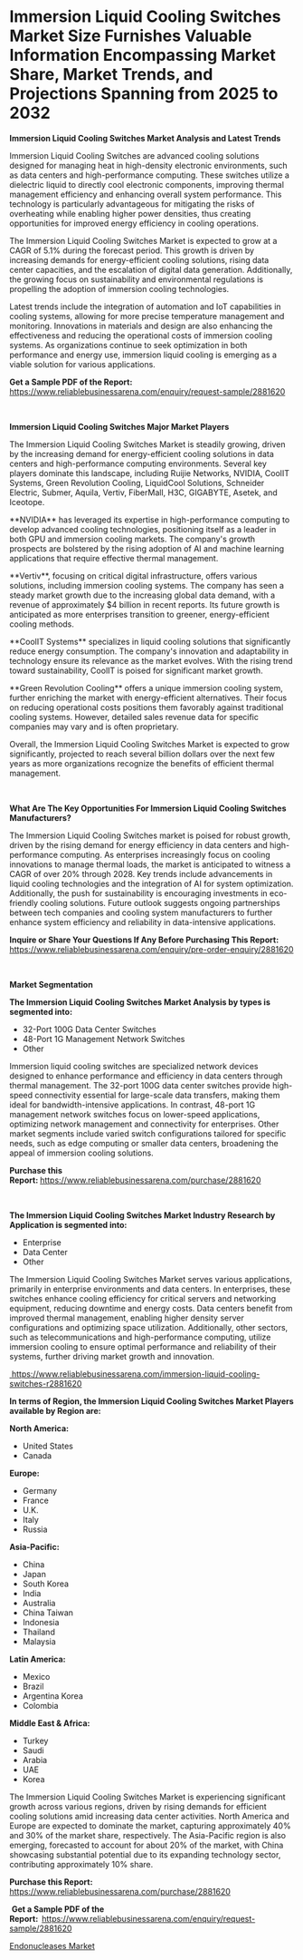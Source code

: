 <p><h1>Immersion Liquid Cooling Switches Market Size Furnishes Valuable Information Encompassing Market Share, Market Trends, and Projections Spanning from 2025 to 2032</h1></p><p><strong>Immersion Liquid Cooling Switches Market Analysis and Latest Trends</strong></p>
<p><p>Immersion Liquid Cooling Switches are advanced cooling solutions designed for managing heat in high-density electronic environments, such as data centers and high-performance computing. These switches utilize a dielectric liquid to directly cool electronic components, improving thermal management efficiency and enhancing overall system performance. This technology is particularly advantageous for mitigating the risks of overheating while enabling higher power densities, thus creating opportunities for improved energy efficiency in cooling operations.</p><p>The Immersion Liquid Cooling Switches Market is expected to grow at a CAGR of 5.1% during the forecast period. This growth is driven by increasing demands for energy-efficient cooling solutions, rising data center capacities, and the escalation of digital data generation. Additionally, the growing focus on sustainability and environmental regulations is propelling the adoption of immersion cooling technologies. </p><p>Latest trends include the integration of automation and IoT capabilities in cooling systems, allowing for more precise temperature management and monitoring. Innovations in materials and design are also enhancing the effectiveness and reducing the operational costs of immersion cooling systems. As organizations continue to seek optimization in both performance and energy use, immersion liquid cooling is emerging as a viable solution for various applications.</p></p>
<p><strong>Get a Sample PDF of the Report:&nbsp;</strong> <a href="https://www.reliablebusinessarena.com/enquiry/request-sample/2881620?utm_campaign=2988&utm_medium=2&utm_source=Github&utm_content=ia&utm_term=12032025&utm_id=immersion-liquid-cooling-switches">https://www.reliablebusinessarena.com/enquiry/request-sample/2881620</a></p>
<p>&nbsp;</p>
<p><strong>Immersion Liquid Cooling Switches Major Market Players</strong></p>
<p><p>The Immersion Liquid Cooling Switches Market is steadily growing, driven by the increasing demand for energy-efficient cooling solutions in data centers and high-performance computing environments. Several key players dominate this landscape, including Ruijie Networks, NVIDIA, CoolIT Systems, Green Revolution Cooling, LiquidCool Solutions, Schneider Electric, Submer, Aquila, Vertiv, FiberMall, H3C, GIGABYTE, Asetek, and Iceotope.</p><p>**NVIDIA** has leveraged its expertise in high-performance computing to develop advanced cooling technologies, positioning itself as a leader in both GPU and immersion cooling markets. The company's growth prospects are bolstered by the rising adoption of AI and machine learning applications that require effective thermal management.</p><p>**Vertiv**, focusing on critical digital infrastructure, offers various solutions, including immersion cooling systems. The company has seen a steady market growth due to the increasing global data demand, with a revenue of approximately $4 billion in recent reports. Its future growth is anticipated as more enterprises transition to greener, energy-efficient cooling methods.</p><p>**CoolIT Systems** specializes in liquid cooling solutions that significantly reduce energy consumption. The company's innovation and adaptability in technology ensure its relevance as the market evolves. With the rising trend toward sustainability, CoolIT is poised for significant market growth.</p><p>**Green Revolution Cooling** offers a unique immersion cooling system, further enriching the market with energy-efficient alternatives. Their focus on reducing operational costs positions them favorably against traditional cooling systems. However, detailed sales revenue data for specific companies may vary and is often proprietary.</p><p>Overall, the Immersion Liquid Cooling Switches Market is expected to grow significantly, projected to reach several billion dollars over the next few years as more organizations recognize the benefits of efficient thermal management.</p></p>
<p>&nbsp;</p>
<p><strong>What Are The Key Opportunities For Immersion Liquid Cooling Switches Manufacturers?</strong></p>
<p><p>The Immersion Liquid Cooling Switches market is poised for robust growth, driven by the rising demand for energy efficiency in data centers and high-performance computing. As enterprises increasingly focus on cooling innovations to manage thermal loads, the market is anticipated to witness a CAGR of over 20% through 2028. Key trends include advancements in liquid cooling technologies and the integration of AI for system optimization. Additionally, the push for sustainability is encouraging investments in eco-friendly cooling solutions. Future outlook suggests ongoing partnerships between tech companies and cooling system manufacturers to further enhance system efficiency and reliability in data-intensive applications.</p></p>
<p><strong>Inquire or Share Your Questions If Any Before Purchasing This Report:</strong> <a href="https://www.reliablebusinessarena.com/enquiry/pre-order-enquiry/2881620?utm_campaign=2988&utm_medium=2&utm_source=Github&utm_content=ia&utm_term=12032025&utm_id=immersion-liquid-cooling-switches">https://www.reliablebusinessarena.com/enquiry/pre-order-enquiry/2881620</a></p>
<p>&nbsp;</p>
<p><strong>Market Segmentation</strong></p>
<p><strong>The Immersion Liquid Cooling Switches Market Analysis by types is segmented into:</strong></p>
<p><ul><li>32-Port 100G Data Center Switches</li><li>48-Port 1G Management Network Switches</li><li>Other</li></ul></p>
<p><p>Immersion liquid cooling switches are specialized network devices designed to enhance performance and efficiency in data centers through thermal management. The 32-port 100G data center switches provide high-speed connectivity essential for large-scale data transfers, making them ideal for bandwidth-intensive applications. In contrast, 48-port 1G management network switches focus on lower-speed applications, optimizing network management and connectivity for enterprises. Other market segments include varied switch configurations tailored for specific needs, such as edge computing or smaller data centers, broadening the appeal of immersion cooling solutions.</p></p>
<p><strong>Purchase this Report:&nbsp;</strong><a href="https://www.reliablebusinessarena.com/purchase/2881620?utm_campaign=2988&utm_medium=2&utm_source=Github&utm_content=ia&utm_term=12032025&utm_id=immersion-liquid-cooling-switches">https://www.reliablebusinessarena.com/purchase/2881620</a></p>
<p>&nbsp;</p>
<p><strong>The Immersion Liquid Cooling Switches Market Industry Research by Application is segmented into:</strong></p>
<p><ul><li>Enterprise</li><li>Data Center</li><li>Other</li></ul></p>
<p><p>The Immersion Liquid Cooling Switches Market serves various applications, primarily in enterprise environments and data centers. In enterprises, these switches enhance cooling efficiency for critical servers and networking equipment, reducing downtime and energy costs. Data centers benefit from improved thermal management, enabling higher density server configurations and optimizing space utilization. Additionally, other sectors, such as telecommunications and high-performance computing, utilize immersion cooling to ensure optimal performance and reliability of their systems, further driving market growth and innovation.</p></p>
<p><a href="https://www.reliablebusinessarena.com/immersion-liquid-cooling-switches-r2881620?utm_campaign=2988&utm_medium=2&utm_source=Github&utm_content=ia&utm_term=12032025&utm_id=immersion-liquid-cooling-switches">&nbsp;https://www.reliablebusinessarena.com/immersion-liquid-cooling-switches-r2881620</a></p>
<p><strong>In terms of Region, the Immersion Liquid Cooling Switches Market Players available by Region are:</strong></p>
<p>
    <p> <strong> North America: </strong>
        <ul>
            <li>United States</li>
            <li>Canada</li>
        </ul>
        </p> 
    <p> <strong> Europe: </strong>
        <ul>
            <li>Germany</li>
            <li>France</li>
            <li>U.K.</li>
            <li>Italy</li>
            <li>Russia</li>
        </ul>
        </p> 
    <p> <strong> Asia-Pacific: </strong>
        <ul>
            <li>China</li>
            <li>Japan</li>
            <li>South Korea</li>
            <li>India</li>
            <li>Australia</li>
            <li>China Taiwan</li>
            <li>Indonesia</li>
            <li>Thailand</li>
            <li>Malaysia</li>
        </ul>
        </p> 
    <p> <strong> Latin America: </strong>
        <ul>
            <li>Mexico</li>
            <li>Brazil</li>
            <li>Argentina Korea</li>
            <li>Colombia</li>
        </ul>
        </p> 
    <p> <strong> Middle East & Africa: </strong>
        <ul>
            <li>Turkey</li>
            <li>Saudi</li>
            <li>Arabia</li>
            <li>UAE</li>
            <li>Korea</li>
        </ul>
    </p>
    </p>
<p><p>The Immersion Liquid Cooling Switches Market is experiencing significant growth across various regions, driven by rising demands for efficient cooling solutions amid increasing data center activities. North America and Europe are expected to dominate the market, capturing approximately 40% and 30% of the market share, respectively. The Asia-Pacific region is also emerging, forecasted to account for about 20% of the market, with China showcasing substantial potential due to its expanding technology sector, contributing approximately 10% share.</p></p>
<p><strong>Purchase this Report: </strong><a href="https://www.reliablebusinessarena.com/purchase/2881620?utm_campaign=2988&utm_medium=2&utm_source=Github&utm_content=ia&utm_term=12032025&utm_id=immersion-liquid-cooling-switches">https://www.reliablebusinessarena.com/purchase/2881620</a></p>
<p>&nbsp;<strong>Get a Sample PDF of the Report:&nbsp;&nbsp;</strong><a href="https://www.reliablebusinessarena.com/enquiry/request-sample/2881620?utm_campaign=2988&utm_medium=2&utm_source=Github&utm_content=ia&utm_term=12032025&utm_id=immersion-liquid-cooling-switches">https://www.reliablebusinessarena.com/enquiry/request-sample/2881620</a></p>
<p><strong></strong></p>
<p><p><a href="https://github.com/iroldilom/Market-Research-Report-List-1/blob/main/endonucleases-market.md?utm_campaign=2988&utm_medium=2&utm_source=Github&utm_content=ia&utm_term=12032025&utm_id=immersion-liquid-cooling-switches">Endonucleases Market</a></p></p>